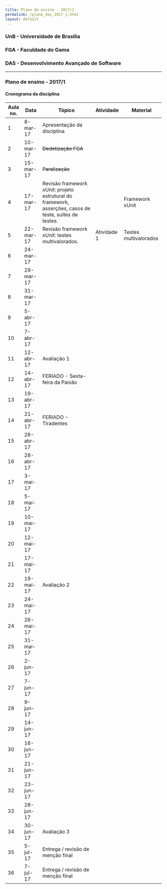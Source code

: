```yaml
---
title: Plano de ensino - 2017/1
permalink: /plano_das_2017_1.html
layout: default 
---
```


### UnB - Universidade de Brasilia
### FGA - Faculdade do Gama
### DAS - Desenvolvimento Avançado de Software
------
### Plano de ensino - 2017/1 


#### Cronograma da disciplina

|Aula no.|Data     |Tópico                            |Atividade|Material|
|--------|---------|----------------------------------|---------|--------|
|1       |8-mar-17 |Apresentação da disciplina        |         |        |
|2       |10-mar-17|~~Dedetização FGA~~               |         |        |
|3       |15-mar-17|~~Paralização~~                   |         |        |
|4       |17-mar-17|Revisão framework xUnit: projeto estrutural do framework, asserções, casos de teste, suítes de testes. |  | Framework xUnit |
|5       |22-mar-17|Revisão framework xUnit: testes multivalorados. | Atividade 1 | Testes multivalorados |
|6       |24-mar-17|                                  |         |        |
|7       |29-mar-17|                                  |         |        |
|8       |31-mar-17|                                  |         |        |
|9       |5-abr-17 |                                  |         |        |
|10      |7-abr-17 |                                  |         |        |
|11      |12-abr-17|Avaliação 1                       |         |        |
|12      |14-abr-17|FERIADO - Sexta-feira da Paixão   |         |        |
|13      |19-abr-17|                                  |         |        |
|14      |21-abr-17|FERIADO - Tiradentes              |         |        |
|15      |26-abr-17|                                  |         |        |
|16      |28-abr-17|                                  |         |        |
|17      |3-mai-17 |                                  |         |        |
|18      |5-mai-17 |                                  |         |        |
|19      |10-mai-17|                                  |         |        |
|20      |12-mai-17|                                  |         |        |
|21      |17-mai-17|                                  |         |        |
|22      |19-mai-17|Avaliação 2                       |         |        |
|23      |24-mai-17|                                  |         |        |
|24      |26-mai-17|                                  |         |        |
|25      |31-mai-17|                                  |         |        |
|26      |2-jun-17 |                                  |         |        |
|27      |7-jun-17 |                                  |         |        |
|28      |9-jun-17 |                                  |         |        |
|29      |14-jun-17|                                  |         |        |
|30      |16-jun-17|                                  |         |        |
|31      |21-jun-17|                                  |         |        |
|32      |23-jun-17|                                  |         |        |
|33      |28-jun-17|                                  |         |        |
|34      |30-jun-17|Avaliação 3                       |         |        |
|35      |5-jul-17 |Entrega / revisão de menção final |         |        |
|36      |7-jul-17 |Entrega / revisão de menção final |         |        |

